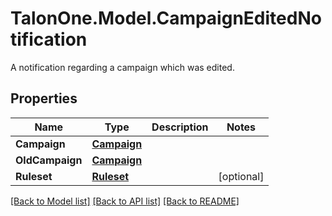 # TalonOne.Model.CampaignEditedNotification
A notification regarding a campaign which was edited.
## Properties

Name | Type | Description | Notes
------------ | ------------- | ------------- | -------------
**Campaign** | [**Campaign**](Campaign.md) |  | 
**OldCampaign** | [**Campaign**](Campaign.md) |  | 
**Ruleset** | [**Ruleset**](Ruleset.md) |  | [optional] 

[[Back to Model list]](../README.md#documentation-for-models) [[Back to API list]](../README.md#documentation-for-api-endpoints) [[Back to README]](../README.md)

